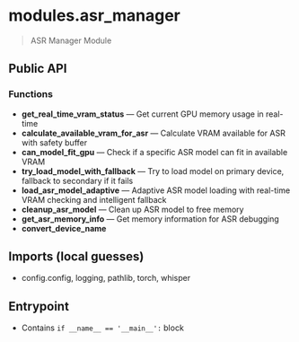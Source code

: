 # modules.asr_manager

> ASR Manager Module

## Public API


### Functions
- **get_real_time_vram_status** — Get current GPU memory usage in real-time
- **calculate_available_vram_for_asr** — Calculate VRAM available for ASR with safety buffer
- **can_model_fit_gpu** — Check if a specific ASR model can fit in available VRAM
- **try_load_model_with_fallback** — Try to load model on primary device, fallback to secondary if it fails
- **load_asr_model_adaptive** — Adaptive ASR model loading with real-time VRAM checking and intelligent fallback
- **cleanup_asr_model** — Clean up ASR model to free memory
- **get_asr_memory_info** — Get memory information for ASR debugging
- **convert_device_name**

## Imports (local guesses)
- config.config, logging, pathlib, torch, whisper

## Entrypoint
- Contains `if __name__ == '__main__':` block